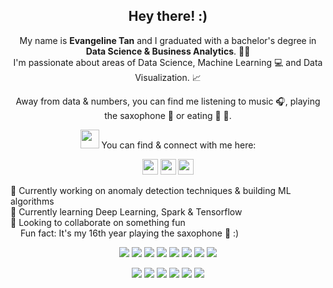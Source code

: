 <h2 align="center"> Hey there! :) </h2>

<p align="center"> My name is <strong>Evangeline Tan</strong> and I graduated with a bachelor's degree in <strong>Data Science & Business Analytics</strong>. 👩‍🎓 
<br> I'm passionate about areas of Data Science, Machine Learning 💻 and Data Visualization. 📈 </p>

<p align="center"> Away from data & numbers, you can find me listening to music 🎧, playing the saxophone 🎷 or eating 🍚 🍕. </p>

<p align="center"> <img src="https://github.com/SP-XD/SP-XD/blob/main/images/letterbox.gif?raw=true" width="30"> You can find & connect with me here: </p>
<p align="center"> <a href="https://www.linkedin.com/in/evantyy/"><img src="https://img.shields.io/badge/linkedin-%230077B5.svg?&style=for-the-badge&logo=linkedin&logoColor=white" height=25></a> 
<a href="https://www.instagram.com/evantyy/"><img src="https://img.shields.io/badge/instagram-%23E4405F.svg?&style=for-the-badge&logo=instagram&logoColor=white" height=25></a> 
<a href="mailto:tyyevan@gmail.com?"><img src="https://img.shields.io/badge/Gmail-D14836?style=for-the-badge&logo=gmail&logoColor=white" height=25></a>
</p>

🔭 Currently working on anomaly detection techniques & building ML algorithms <br>
🌱 Currently learning Deep Learning, Spark & Tensorflow <br>
👯 Looking to collaborate on something fun <br>
<img src="https://github.com/SP-XD/SP-XD/blob/main/images/lightning.gif?raw=true" width="12"> Fun fact: It's my 16th year playing the saxophone 🎷 :)
</p>
<p align="center">
<img src="https://img.shields.io/badge/R-blueviolet"> <img src="https://img.shields.io/badge/Python-brightgreen"> <img src="https://img.shields.io/badge/SQL-orange"> <img src="https://img.shields.io/badge/Tableau-ff69b4"> <img src="https://img.shields.io/badge/Machine Learning-green"> <img src="https://img.shields.io/badge/Deep Learning-red"> <img src="https://img.shields.io/badge/Computer Vision-magenta"> <img src="https://img.shields.io/badge/Data Visualisation-blue"> 
<p align="center">
<img src="https://img.shields.io/badge/TensorFlow%20-%23FF6F00.svg?&style=for-the-badge&logo=TensorFlow&logoColor=white"> <img src="https://img.shields.io/badge/Keras%20-%23D00000.svg?&style=for-the-badge&logo=Keras&logoColor=white"> <img src="https://img.shields.io/badge/Plotly-%233F4F75.svg?style=for-the-badge&logo=plotly&logoColor=white"> <img src="https://img.shields.io/badge/r-%23276DC3.svg?style=for-the-badge&logo=r&logoColor=white"> <img src="https://img.shields.io/badge/python%20-%2314354C.svg?&style=for-the-badge&logo=python&logoColor=white"> <img src="https://img.shields.io/badge/git%20-%23F05033.svg?&style=for-the-badge&logo=git&logoColor=white">
